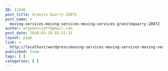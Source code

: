 ```yaml
---
ID: 11940
post_title: Granite Quarry 28072
post_name: >
  moving-services-moving-services-moving-services-granitequarry-28072
author: mrgabonijeff@gmail.com
post_date: 2018-03-28 01:51:31
layout: page
link: >
  http://localhost/wordpress/moving-services-moving-services-moving-services-granitequarry-28072/
published: true
tags: [ ]
categories: [ ]
---
```

